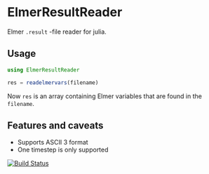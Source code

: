 # ElmerResultReader

Elmer `.result` -file reader for julia.

## Usage

```julia
using ElmerResultReader

res = readelmervars(filename)
```

Now `res` is an array containing Elmer variables that are found in the
`filename`.

## Features and caveats

* Supports ASCII 3 format
* One timestep is only supported



[![Build Status](https://travis-ci.org/juhanikataja/ElmerResultReader.jl.svg?branch=master)](https://travis-ci.org/juhanikataja/ElmerResultReader.jl)
